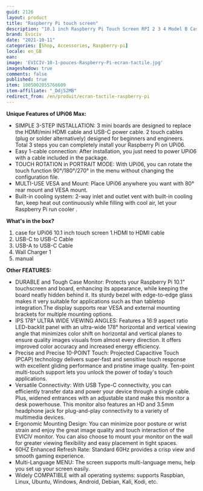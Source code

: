 ```yaml
---
guid: 2126
layout: product
title: "Raspberry Pi touch screen"
description: "10.1 inch Raspberry Pi Touch Screen RPI 2 3 4 Model B Case EVICIV UPi06 Max Portable Monitor RasPi USB C Touch Display"
brand: Eviciv
date: "2021-10-11"
categories: [Shop, Accessories, Raspberry-pi]
locale: en_GB
ean:
image: 'EVICIV-10-1-pouces-Raspberry-Pi-ecran-tactile.jpg'
imageshadow: true
comments: false
published: true
item: 1005002055766609
item-affiliate: "_Ddj52MB"
redirect_from: /en/produit/ecran-tactile-raspberry-pi
---
```


**Unique Features of UPi06 Max:**

- SIMPLE 3-STEP INSTALLATION: 3 mini boards are designed to replace the HDMI/mini HDMI cable and USB-C power cable. 2 touch cables (plug or solder alternatively) designed for beginners and engineers. Total 3 steps you can completely install your Raspberry Pi on UPi06.
- Easy 1-cable connection: After installation, you just need to power UPi06 with a cable included in the package.
- TOUCH ROTATION in PORTRAIT MODE: With UPi06, you can rotate the touch function 90°/180°/270° in the menu without changing the configuration file.
- MULTI-USE VESA and Mount: Place UPi06 anywhere you want with 80° rear mount and VESA mount.
- Built-in cooling system: 2-way inlet and outlet vent with built-in cooling fan, keep heat out continuously while filling with cool air, let your Raspberry Pi run cooler .

**What's in the box?**

1. case for UPi06 10.1 inch touch screen
1.HDMI to HDMI cable
1. USB-C to USB-C Cable
1. USB-A to USB-C Cable
1. Wall Charger 1
1. manual

**Other FEATURES:**

- DURABLE and Tough Case Monitor: Protects your Raspberry Pi 10.1" touchscreen and board, enhancing its appearance, while keeping the board neatly hidden behind it. Its sturdy bezel with edge-to-edge glass makes it very suitable for applications such as than tabletop integration.The display supports rear VESA and external mounting brackets for multiple mounting options.
- IPS 178° ULTRA WIDE VIEWING ANGLES: Features a 16:9 aspect ratio LED-backlit panel with an ultra-wide 178° horizontal and vertical viewing angle that minimizes color shift on horizontal and vertical planes to ensure quality images visuals from almost every direction. It offers improved color accuracy and increased energy efficiency.
- Precise and Precise 10-POINT Touch: Projected Capacitive Touch (PCAP) technology delivers super-fast and sensitive touch response with excellent gliding performance and pristine image quality. Ten-point multi-touch support lets you unlock the power of today's touch applications.
- Versatile Connectivity: With USB Type-C connectivity, you can efficiently transfer data and power your device through a single cable. Plus, widened entrances with an adjustable stand make this monitor a desk powerhouse. This monitor also features an HD and 3.5mm headphone jack for plug-and-play connectivity to a variety of multimedia devices.
- Ergonomic Mounting Design: You can minimize poor posture or wrist strain and enjoy the great image quality and touch interaction of the EVICIV monitor. You can also choose to mount your monitor on the wall for greater viewing flexibility and easy placement in tight spaces.
- 60HZ Enhanced Refresh Rate: Standard 60Hz provides a crisp view and smooth gaming experience.
- Multi-Language MENU: The screen supports multi-language menu, help you set up your screen easily.
- Widely COMPATIBLE with all operating systems: supports Raspbian, Linux, Ubuntu, Windows, Android, Debian, Kali, Kodi, etc.
